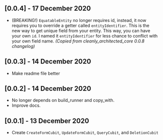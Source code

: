 ## [0.0.4] - 17 December 2020
- (BREAKING!) `EquatableEntity` no longer requires id, instead, it now requires you to override a getter called `entityIdentifier`. This is the new way to get unique field from your entity. This way, you can have your own `id`. I named it `entityIdentifier` for less chance to conflict with your own field name. _(Copied from cleanly_architected_core 0.0.8 changelog)_

## [0.0.3] - 14 December 2020
- Make readme file better

## [0.0.2] - 14 December 2020

- No longer depends on build_runner and copy_with.
- Improve docs.

## [0.0.1] - 13 December 2020

- Create `CreateFormCubit`, `UpdateFormCubit`, `QueryCubit`, and `DeletionCubit`